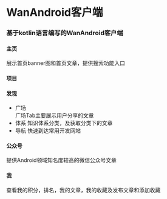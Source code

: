 # WanAndroid客户端
### 基于kotlin语言编写的WanAndroid客户端
#### 主页
展示首页banner图和首页文章，提供搜索功能入口
#### 项目
#### 发现
* 广场  
广场Tab主要展示用户分享的文章
* 体系
知识体系分类，及获取分类下的文章
* 导航
快速到达常用开发网站
#### 公众号
提供Android领域知名度较高的微信公众号文章
#### 我
查看我的积分，排名，我的文章，我的收藏及发布文章和添加收藏
